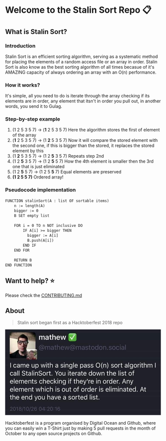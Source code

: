 
# Welcome to the Stalin Sort Repo :clipboard:

## What is Stalin Sort?

### Introduction

Stalin Sort is an efficient sorting algorithm, serving as a systematic method for placing the elements of a random access file or an array in order. Stalin Sort is also know as the best sorting algorithm of all times becasue of it's AMAZING capacity of always ordering an array with an O(n) performance.

### How it works?

It's simple, all you need to do is iterate through the array checking if its elements are in order, any element that itsn't in order you pull out, in another words, you send it to Gulag.

### Step-by-step example

1. (1 2 5 3 5 7) -> (**1** 2 5 3 5 7) Here the algorithm stores the first of element of the array
2. (**1** 2 5 3 5 7) -> (1 **2** 5 3 5 7) Now it will compare the stored element with the second one, if this is bigger than the stored, it replaces the stored element by this
3. (1 **2** 5 3 5 7) -> (1 2 **5** 3 5 7) Repeats step 2nd
4. (1 2 **5** 3 5 7) -> (1 2 **5** 5 7) How the 4th element is smaller then the 3rd one that is just eliminated
5. (1 2 **5** 5 7) -> (1 2 5 **5** 7) Equal elements are preserved
6. **(1 2 5 5 7)** Ordered array!

### Pseudocode implementation

```
FUNCTION stalinSort(A : list OF sortable items)
    n := length(A)
    bigger := 0
    B SET empty list

    FOR i = 0 TO n NOT inclusive DO
        IF A[i] >= bigger THEN
          bigger := A[i]
          B.push(A[i])
        END IF
    END FOR

    RETURN B
END FUNCTION
```

## Want to help? :star:

Please check the [CONTRIBUTING.md](./CONTRIBUTING.md)

## About

> Stalin sort began first as a Hacktoberfest 2018 repo

![poster](stalin-sort.jpeg)

Hacktoberfest is a program organised by Digital Ocean and Github, where you can easily win a T-Shirt just by making 5 pull requests in the month of October to any open source projects on Github.
